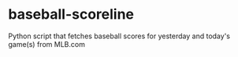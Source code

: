 # baseball-scoreline
Python script that fetches baseball scores for yesterday and today's game(s) from MLB.com
